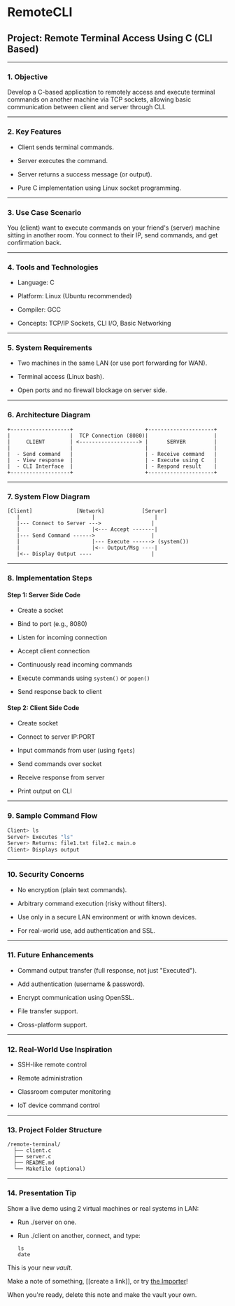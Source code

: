# RemoteCLI
## Project: Remote Terminal Access Using C (CLI Based)

---

### 1. Objective

Develop a C-based application to remotely access and execute terminal commands on another machine via TCP sockets, allowing basic communication between client and server through CLI.

---

### 2. Key Features

- Client sends terminal commands.
    
- Server executes the command.
    
- Server returns a success message (or output).
    
- Pure C implementation using Linux socket programming.
    

---

### 3. Use Case Scenario

You (client) want to execute commands on your friend's (server) machine sitting in another room. You connect to their IP, send commands, and get confirmation back.

---

### 4. Tools and Technologies

- Language: C
    
- Platform: Linux (Ubuntu recommended)
    
- Compiler: GCC
    
- Concepts: TCP/IP Sockets, CLI I/O, Basic Networking
    

---

### 5. System Requirements

- Two machines in the same LAN (or use port forwarding for WAN).
    
- Terminal access (Linux bash).
    
- Open ports and no firewall blockage on server side.
    

---

### 6. Architecture Diagram

```
+-------------------+                       +---------------------+
|                   |  TCP Connection (8080)|                     |
|     CLIENT        | <-------------------> |      SERVER         |
|                   |                       |                     |
|  - Send command   |                       | - Receive command   |
|  - View response  |                       | - Execute using C   |
|  - CLI Interface  |                       | - Respond result    |
+-------------------+                       +---------------------+
```

---

### 7. System Flow Diagram

```
[Client]              [Network]            [Server]
   |                       |                   |
   |--- Connect to Server --->                |
   |                       |<--- Accept -------|
   |--- Send Command ------>                  |
   |                       |--- Execute ------> (system())
   |                       |<-- Output/Msg ----|
   |<-- Display Output ----                   |
```

---

### 8. Implementation Steps

#### Step 1: Server Side Code

- Create a socket
    
- Bind to port (e.g., 8080)
    
- Listen for incoming connection
    
- Accept client connection
    
- Continuously read incoming commands
    
- Execute commands using `system()` or `popen()`
    
- Send response back to client
    

#### Step 2: Client Side Code

- Create socket
    
- Connect to server IP:PORT
    
- Input commands from user (using `fgets`)
    
- Send commands over socket
    
- Receive response from server
    
- Print output on CLI
    

---

### 9. Sample Command Flow

```bash
Client> ls
Server> Executes "ls"
Server> Returns: file1.txt file2.c main.o
Client> Displays output
```

---

### 10. Security Concerns

- No encryption (plain text commands).
    
- Arbitrary command execution (risky without filters).
    
- Use only in a secure LAN environment or with known devices.
    
- For real-world use, add authentication and SSL.
    

---

### 11. Future Enhancements

- Command output transfer (full response, not just "Executed").
    
- Add authentication (username & password).
    
- Encrypt communication using OpenSSL.
    
- File transfer support.
    
- Cross-platform support.
    

---

### 12. Real-World Use Inspiration

- SSH-like remote control
    
- Remote administration
    
- Classroom computer monitoring
    
- IoT device command control
    

---

### 13. Project Folder Structure

```
/remote-terminal/
  ├── client.c
  ├── server.c
  ├── README.md
  └── Makefile (optional)
```

---

### 14. Presentation Tip

Show a live demo using 2 virtual machines or real systems in LAN:

- Run ./server on one.
    
- Run ./client on another, connect, and type:
    
    ```
    ls
    date
    ```

This is your new *vault*.

Make a note of something, [[create a link]], or try [the Importer](https://help.obsidian.md/Plugins/Importer)!

When you're ready, delete this note and make the vault your own.
